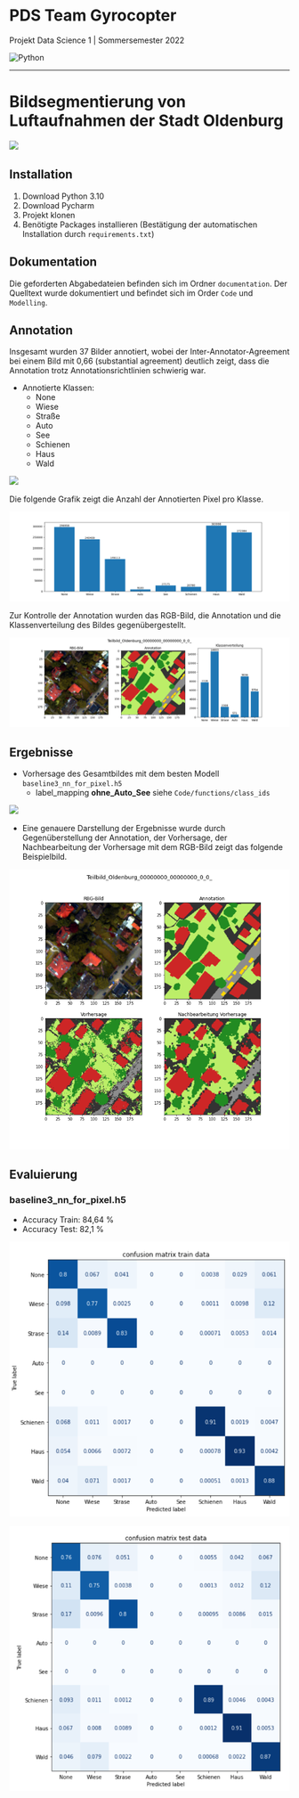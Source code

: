 # PDS Team Gyrocopter

Projekt Data Science 1 | Sommersemester 2022

![Python](https://img.shields.io/badge/Python-3.10-blue.svg)

------

# Bildsegmentierung von Luftaufnahmen der Stadt Oldenburg

![](data/Oldenburg.png)

## Installation

1. Download Python 3.10
2. Download Pycharm
3. Projekt klonen
4. Benötigte Packages installieren (Bestätigung der automatischen Installation durch `requirements.txt`)

## Dokumentation

Die geforderten Abgabedateien befinden sich im Ordner `documentation`.
Der Quelltext wurde dokumentiert und befindet sich im Order `Code` und `Modelling`.

## Annotation

Insgesamt wurden 37 Bilder annotiert, wobei der Inter-Annotator-Agreement bei einem Bild mit 0,66 (substantial agreement) deutlich zeigt,
dass die Annotation trotz Annotationsrichtlinien schwierig war.

- Annotierte Klassen:
  - None
  - Wiese
  - Straße
  - Auto
  - See
  - Schienen
  - Haus
  - Wald

![](data/annotated_picture/big_picture_annotations.png)

Die folgende Grafik zeigt die Anzahl der Annotierten Pixel pro Klasse.

![](data/annotated_picture/Anzahl_Pixel_pro_Klasse.png)

Zur Kontrolle der Annotation wurden das RGB-Bild, die Annotation und die Klassenverteilung des Bildes gegenübergestellt.

![](data/annotated_picture/Teilbild_Oldenburg_00000000_00000000_0_0_.png)

## Ergebnisse

- Vorhersage des Gesamtbildes mit dem besten Modell `baseline3_nn_for_pixel.h5`
  - label_mapping **ohne_Auto_See** siehe `Code/functions/class_ids`

![](data/pred_pictures/big_picture_prediction_baseline3_nn_for_pixel.png)

- Eine genauere Darstellung der Ergebnisse wurde durch Gegenüberstellung der Annotation, der Vorhersage, der Nachbearbeitung der Vorhersage mit dem RGB-Bild zeigt das folgende Beispielbild.

![](data/pred_pictures/Teilbild_Oldenburg_00000000_00000000_0_0_.png)

## Evaluierung

### baseline3_nn_for_pixel.h5

- Accuracy Train: 84,64 %
- Accuracy Test: 82,1 %

![](data/pred_pictures/cm_train_baseline3_nn_for_pixel.png)

![](data/pred_pictures/cm_test_baseline3_nn_for_pixel.png)